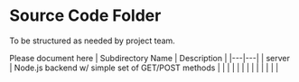 # Source Code Folder
To be structured as needed by project team.

Please document here
| Subdirectory Name | Description |
|---|---|
| server | Node.js backend w/ simple set of GET/POST methods |
| | |
| | |
| | |
| | |
